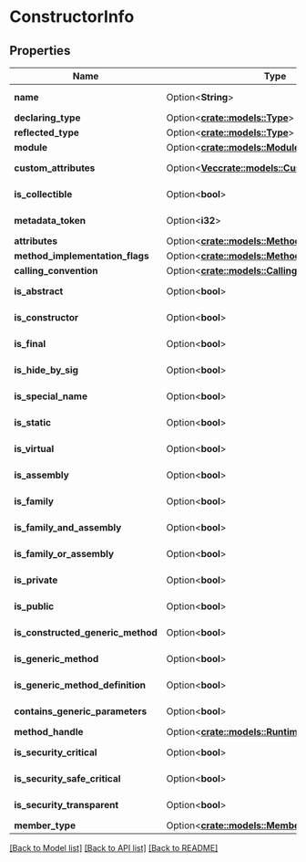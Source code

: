 # ConstructorInfo

## Properties

Name | Type | Description | Notes
------------ | ------------- | ------------- | -------------
**name** | Option<**String**> |  | [optional][readonly]
**declaring_type** | Option<[**crate::models::Type**](Type.md)> |  | [optional]
**reflected_type** | Option<[**crate::models::Type**](Type.md)> |  | [optional]
**module** | Option<[**crate::models::Module**](Module.md)> |  | [optional]
**custom_attributes** | Option<[**Vec<crate::models::CustomAttributeData>**](CustomAttributeData.md)> |  | [optional][readonly]
**is_collectible** | Option<**bool**> |  | [optional][readonly]
**metadata_token** | Option<**i32**> |  | [optional][readonly]
**attributes** | Option<[**crate::models::MethodAttributes**](MethodAttributes.md)> |  | [optional]
**method_implementation_flags** | Option<[**crate::models::MethodImplAttributes**](MethodImplAttributes.md)> |  | [optional]
**calling_convention** | Option<[**crate::models::CallingConventions**](CallingConventions.md)> |  | [optional]
**is_abstract** | Option<**bool**> |  | [optional][readonly]
**is_constructor** | Option<**bool**> |  | [optional][readonly]
**is_final** | Option<**bool**> |  | [optional][readonly]
**is_hide_by_sig** | Option<**bool**> |  | [optional][readonly]
**is_special_name** | Option<**bool**> |  | [optional][readonly]
**is_static** | Option<**bool**> |  | [optional][readonly]
**is_virtual** | Option<**bool**> |  | [optional][readonly]
**is_assembly** | Option<**bool**> |  | [optional][readonly]
**is_family** | Option<**bool**> |  | [optional][readonly]
**is_family_and_assembly** | Option<**bool**> |  | [optional][readonly]
**is_family_or_assembly** | Option<**bool**> |  | [optional][readonly]
**is_private** | Option<**bool**> |  | [optional][readonly]
**is_public** | Option<**bool**> |  | [optional][readonly]
**is_constructed_generic_method** | Option<**bool**> |  | [optional][readonly]
**is_generic_method** | Option<**bool**> |  | [optional][readonly]
**is_generic_method_definition** | Option<**bool**> |  | [optional][readonly]
**contains_generic_parameters** | Option<**bool**> |  | [optional][readonly]
**method_handle** | Option<[**crate::models::RuntimeMethodHandle**](RuntimeMethodHandle.md)> |  | [optional]
**is_security_critical** | Option<**bool**> |  | [optional][readonly]
**is_security_safe_critical** | Option<**bool**> |  | [optional][readonly]
**is_security_transparent** | Option<**bool**> |  | [optional][readonly]
**member_type** | Option<[**crate::models::MemberTypes**](MemberTypes.md)> |  | [optional]

[[Back to Model list]](../README.md#documentation-for-models) [[Back to API list]](../README.md#documentation-for-api-endpoints) [[Back to README]](../README.md)


